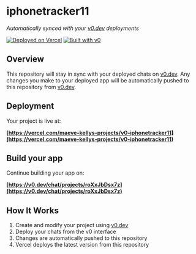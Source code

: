 # iphonetracker11

*Automatically synced with your [v0.dev](https://v0.dev) deployments*

[![Deployed on Vercel](https://img.shields.io/badge/Deployed%20on-Vercel-black?style=for-the-badge&logo=vercel)](https://vercel.com/maeve-kellys-projects/v0-iphonetracker11)
[![Built with v0](https://img.shields.io/badge/Built%20with-v0.dev-black?style=for-the-badge)](https://v0.dev/chat/projects/roXxJbDsx7z)

## Overview

This repository will stay in sync with your deployed chats on [v0.dev](https://v0.dev).
Any changes you make to your deployed app will be automatically pushed to this repository from [v0.dev](https://v0.dev).

## Deployment

Your project is live at:

**[https://vercel.com/maeve-kellys-projects/v0-iphonetracker11](https://vercel.com/maeve-kellys-projects/v0-iphonetracker11)**

## Build your app

Continue building your app on:

**[https://v0.dev/chat/projects/roXxJbDsx7z](https://v0.dev/chat/projects/roXxJbDsx7z)**

## How It Works

1. Create and modify your project using [v0.dev](https://v0.dev)
2. Deploy your chats from the v0 interface
3. Changes are automatically pushed to this repository
4. Vercel deploys the latest version from this repository